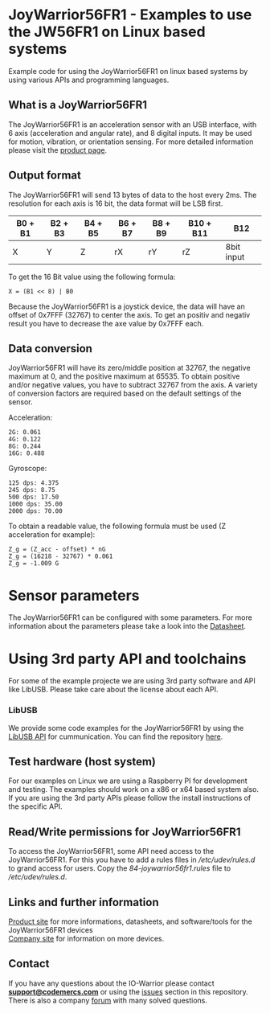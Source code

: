 # JoyWarrior56FR1 - Examples to use the JW56FR1 on Linux based systems
Example code for using the JoyWarrior56FR1 on linux based systems by using various APIs and programming languages.


## What is a JoyWarrior56FR1
The JoyWarrior56FR1 is an acceleration sensor with an USB interface, with 6 axis (acceleration and angular rate), and 8 digital inputs. It may be used for motion, vibration, or orientation sensing.
For more detailed information please visit the [product page](https://www.codemercs.com/en/joystick/acceleration).


## Output format
The JoyWarrior56FR1 will send 13 bytes of data to the host every 2ms. The resolution for each axis is 16 bit, the data format will be LSB first.

| B0 + B1 | B2 + B3 | B4 + B5 | B6 + B7 | B8 + B9 | B10 + B11 | B12
| ----------- | ----------- | ----------- | ----------- | ----------- | ----------- | ----------- |
| X  | Y | Z | rX | rY | rZ | 8bit input

To get the 16 Bit value using the following formula: 
```
X = (B1 << 8) | B0
```
Because the JoyWarrior56FR1 is a joystick device, the data will have an offset of 0x7FFF (32767) to center the axis. To get an positiv and negativ result you have to decrease the axe value by 0x7FFF each.  


## Data conversion
JoyWarrior56FR1 will have its zero/middle position at 32767, the negative maximum at 0, and the positive maximum at 65535. To obtain positive and/or negative values, you have to subtract 32767 from the axis.
A variety of conversion factors are required based on the default settings of the sensor.

Acceleration:
```
2G: 0.061
4G: 0.122
8G: 0.244
16G: 0.488
```

Gyroscope:
```
125 dps: 4.375
245 dps: 8.75
500 dps: 17.50
1000 dps: 35.00
2000 dps: 70.00
```


To obtain a readable value, the following formula must be used (Z acceleration for example):

```
Z_g = (Z_acc - offset) * nG
Z_g = (16218 - 32767) * 0.061
Z_g = -1.009 G
```


# Sensor parameters
The JoyWarrior56FR1 can be configured with some parameters. For more information about the parameters please take a look into the [Datasheet](https://www.codemercs.com/downloads/joywarrior/JW56FR1_Datasheet.pdf). 


# Using 3rd party API and toolchains
For some of the example projecte we are using 3rd party software and API like LibUSB. Please take care about the license about each API.


### LibUSB
We provide some code examples for the JoyWarrior56FR1 by using the [LibUSB API](https://libusb.info/) for cummunication. You can find the repository [here](https://github.com/libusb/libusb).


## Test hardware (host system)
For our examples on Linux we are using a Raspberry PI for development and testing. The examples should work on a x86 or x64 based system also. If you are using the 3rd party APIs please follow the install instructions of the specific API.


## Read/Write permissions for JoyWarrior56FR1
To access the JoyWarrior56FR1, some API need access to the JoyWarrior56FR1.
For this you have to add a rules files in */etc/udev/rules.d* to grand access for users. Copy the *84-joywarrior56fr1.rules* file to */etc/udev/rules.d*.


## Links and further information
[Product site](https://www.codemercs.com/en/joystick/acceleration) for more informations, datasheets, and software/tools for the JoyWarrior56FR1 devices  
[Company site](https://www.codemercs.com) for information on more devices.


## Contact
If you have any questions about the IO-Warrior please contact **support@codemercs.com** or using the [issues](https://github.com/codemercs-com/jw56fr1-linux/issues) section in this repository. There is also a company [forum](https://forum.codemercs.com/) with many solved questions.
